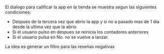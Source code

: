 El dialogo para calificar la app en la tienda se muestra segun las siguientes condiciones:

- Despues de la tercera vez que abrio la app y si no a pasado mas de 1 dia desde la ultima vez que la abrio
- Si el usuario pulso en despues se reinicia los contadores anteriores
- Si el usuario pulsa en No. no se vuelve a lanzar.

La idea es generar un filtro para las reseñas negativas